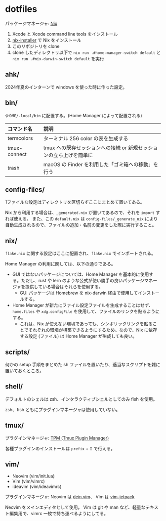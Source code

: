 # dotfiles

パッケージマネージャ: [Nix](https://nixos.org/)

1. Xcode と Xcode command line tools をインストール
2. [nix-installer](https://github.com/DeterminateSystems/nix-installer) で Nix をインストール
3. このリポジトリを clone
4. clone したディレクトリ以下で `nix run .#home-manager-switch default` と `nix run .#nix-darwin-switch default` を実行

## ahk/

2024年夏のインターンで windows を使った時に作った設定。

## bin/

`$HOME/.local/bin` に配置する。(Home Manager によって配置される)

| コマンド名   | 説明                                                                |
| :----------- | :------------------------------------------------------------------ |
| termcolors   | ターミナル 256 color の表を生成する                                 |
| tmux-connect | tmux への既存セッションへの接続 or 新規セッションの立ち上げを簡単に |
| trash        | macOS の Finder を利用した「ゴミ箱への移動」を行う                  |

## config-files/

1ファイルな設定はディレクトリを区切らずここにまとめて置いてある。

Nix から利用する場合は、`_generated.nix` が置いてあるので、それを `import` すれば使える。
また、この `default.nix` は `config-files/_generate_nix` により自動生成されるので、ファイルの追加・名前の変更をした際に実行すること。

## nix/

`flake.nix` に関する設定はここに配置され、`flake.nix` でインポートされる。

Home Manager の利用に関しては、以下の通りである。

- GUI ではないパッケージについては、Home Manager を基本的に使用する。ただし、rust や lern のような公式が使い勝手の良いパッケージマネージャを提供している場合はそれらを使用する。
  - GUI パッケージは Homebrew を nix-darwin 経由で使用してインストールする。
- Home Manager が新たにファイル設定ファイルを生成することはせず、`home.files` や `xdg.configFile` を使用して、ファイルのリンクを貼るようにする。
  - これは、Nix が使えない環境であっても、シンボリックリンクを貼ることでそれぞれの環境が構築できるようにするため。なので、Nix に依存する設定 (ファイル) は Home Manager が生成しても良い。

## scripts/

何かの setup 手順をまとめた sh ファイルを置いたり、適当なスクリプトを雑に置いておくところ。

## shell/

デフォルトのシェルは zsh、インタラクティブシェルとしてのみ fish を使用。

zsh、fish ともにプラグインマネージャは使用していない。

## tmux/

プラグインマネージャ: [TPM (Tmux Plugin Manager)](https://github.com/tmux-plugins/tpm)

各種プラグインのインストールは `prefix` + <kbd>I</kbd> で行える。

## vim/

- Neovim (vim/init.lua)
- Vim (vim/vimrc)
- ideavim (vim/ideavimrc)

プラグインマネージャ: Neovim は [dein.vim](https://github.com/Shougo/dein.vim)、 Vim は [vim-jetpack](https://github.com/tani/vim-jetpack)

Neovim をメインエディタとして使用。
Vim は git や man など、軽量なテキスト編集用で、vimrc 一枚で持ち運べるようにしてる。
